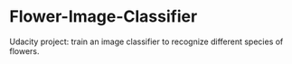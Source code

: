 # Flower-Image-Classifier

Udacity project: train an image classifier to recognize different species of flowers.

